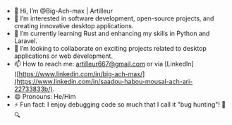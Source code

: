 - 👋 Hi, I’m @Big-Ach-max  | Artilleur
- 👀 I’m interested in software development, open-source projects, and creating innovative desktop applications.  
- 🌱 I’m currently learning Rust and enhancing my skills in Python and Laravel.  
- 💞️ I’m looking to collaborate on exciting projects related to desktop applications or web development.  
- 📫 How to reach me: artilleur667@gmail.com or via [LinkedIn]([https://www.linkedin.com/in/big-ach-max/](https://www.linkedin.com/in/saadou-habou-mousal-ach-ari-22733833b/).  
- 😄 Pronouns: He/Him  
- ⚡ Fun fact: I enjoy debugging code so much that I call it "bug hunting"! 🐞🔍  
